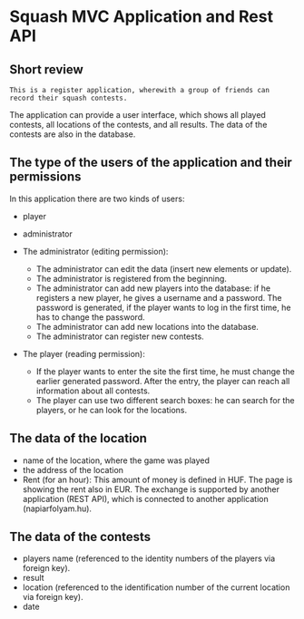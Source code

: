 # Squash MVC Application and Rest API
 
## Short review
 
    This is a register application, wherewith a group of friends can record their squash contests.
The application can provide a user interface, which shows all played contests, all locations of the contests, and all results. The data of the contests are also in the database.
 
## The type of the users of the application and their permissions
 
In this application there are two kinds of users:
* player
* administrator
 
* The administrator (editing permission):
    * The administrator can edit the data (insert new elements or update).
    * The administrator is registered from the beginning.
    * The administrator can add new players into the database: if he registers a new player, he gives a username and a password. The password is generated, if the player       wants to log in the first time, he has to change the password.
    * The administrator can add new locations into the database.
    * The administrator can register new contests.
   
* The player (reading permission):
    * If the player wants to enter the site the first time, he must change the earlier generated password. After the entry, the player can reach all information about all  contests.
    * The player can use two different search boxes: he can search for the players, or he can look for the locations.
 
## The data of the location
 
* name of the location, where the game was played
* the address of the location
* Rent (for an hour): This amount of money is defined in HUF. The page is showing the rent also in EUR. The exchange is supported by another application (REST API), which is connected to another application (napiarfolyam.hu).
 
## The data of the contests
 
* players name (referenced to the identity numbers of the players via foreign key).
* result
* location (referenced to the identification number of the current location via foreign key).
* date
